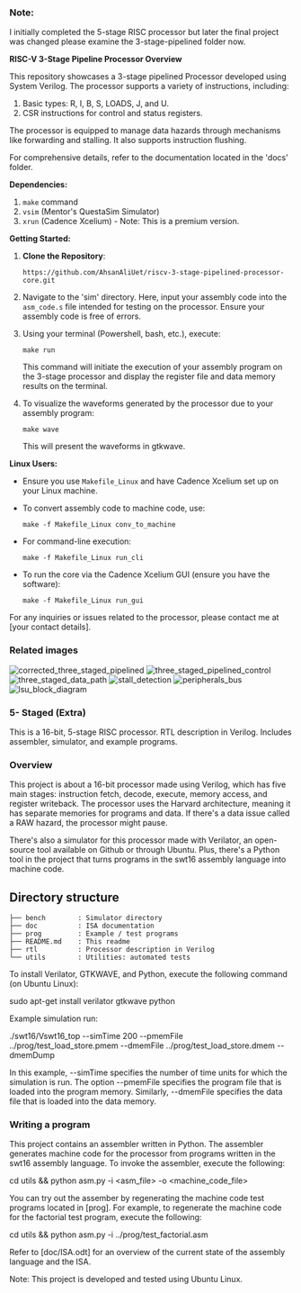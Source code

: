 ### Note:
I initially completed the 5-stage RISC processor but later the final project was changed please examine the 3-stage-pipelined folder now.

**RISC-V 3-Stage Pipeline Processor Overview**

This repository showcases a 3-stage pipelined Processor developed using System Verilog. The processor supports a variety of instructions, including:

1. Basic types: R, I, B, S, LOADS, J, and U.
2. CSR instructions for control and status registers.

The processor is equipped to manage data hazards through mechanisms like forwarding and stalling. It also supports instruction flushing.

For comprehensive details, refer to the documentation located in the 'docs' folder.

**Dependencies:**

1. `make` command
2. `vsim` (Mentor's QuestaSim Simulator)
3. `xrun` (Cadence Xcelium) - Note: This is a premium version.

**Getting Started:**

1. **Clone the Repository**: 
   ```
   https://github.com/AhsanAliUet/riscv-3-stage-pipelined-processor-core.git
   ```

2. Navigate to the 'sim' directory. Here, input your assembly code into the `asm_code.s` file intended for testing on the processor. Ensure your assembly code is free of errors.

3. Using your terminal (Powershell, bash, etc.), execute:
   ```
   make run
   ```
   This command will initiate the execution of your assembly program on the 3-stage processor and display the register file and data memory results on the terminal.

4. To visualize the waveforms generated by the processor due to your assembly program:
   ```
   make wave
   ```
   This will present the waveforms in gtkwave.

**Linux Users:**

- Ensure you use `Makefile_Linux` and have Cadence Xcelium set up on your Linux machine.
  
- To convert assembly code to machine code, use:
  ```
  make -f Makefile_Linux conv_to_machine
  ```

- For command-line execution:
  ```
  make -f Makefile_Linux run_cli
  ```

- To run the core via the Cadence Xcelium GUI (ensure you have the software):
  ```
  make -f Makefile_Linux run_gui
  ```

For any inquiries or issues related to the processor, please contact me at [your contact details].


### Related images

![corrected_three_staged_pipelined](https://github.com/AbubakrChan/CA-LAB-2020-CE-19/assets/89600478/b291d808-7b1a-45fa-a5eb-8d05715755ad)
![three_staged_pipelined_control](https://github.com/AbubakrChan/CA-LAB-2020-CE-19/assets/89600478/bc2e483e-ef18-4032-b04d-dd64f967a939)
![three_staged_data_path](https://github.com/AbubakrChan/CA-LAB-2020-CE-19/assets/89600478/8fcd2e1a-441c-44c3-a8ab-d8c76ebe7281)
![stall_detection](https://github.com/AbubakrChan/CA-LAB-2020-CE-19/assets/89600478/812ec6dc-47a5-45bf-952b-da8c8fbef759)
![peripherals_bus](https://github.com/AbubakrChan/CA-LAB-2020-CE-19/assets/89600478/c288c3ca-ac1c-4c62-9743-b61299a24f0e)
![lsu_block_diagram](https://github.com/AbubakrChan/CA-LAB-2020-CE-19/assets/89600478/a67e1930-edb6-4f1b-952b-96769cc04ed7)




### 5- Staged (Extra)

This is a 16-bit, 5-stage RISC processor. RTL description in Verilog. Includes assembler, simulator, and example programs.

### Overview
This project is about a 16-bit processor made using Verilog, which has five main stages: instruction fetch, decode, execute, memory access, and register writeback. The processor uses the Harvard architecture, meaning it has separate memories for programs and data. If there's a data issue called a RAW hazard, the processor might pause. 

There's also a simulator for this processor made with Verilator, an open-source tool available on Github or through Ubuntu. Plus, there's a Python tool in the project that turns programs in the swt16 assembly language into machine code.

## Directory structure
```
├── bench        : Simulator directory
├── doc          : ISA documentation
├── prog         : Example / test programs
├── README.md    : This readme
├── rtl          : Processor description in Verilog
└── utils        : Utilities: automated tests
```

To install Verilator, GTKWAVE, and Python, execute the following command (on Ubuntu Linux):

sudo apt-get install verilator gtkwave python

Example simulation run:

./swt16/Vswt16_top --simTime 200 --pmemFile ../prog/test_load_store.pmem --dmemFile ../prog/test_load_store.dmem --dmemDump

In this example, --simTime <timeUnits> specifies the number of time units for which the simulation is run. The option --pmemFile <filename> specifies the program file that is loaded into the program memory. Similarly, --dmemFile <filename> specifies the data file that is loaded into the data memory.

### Writing a program
This project contains an assembler written in Python. The assembler generates machine code for the processor from programs written in the swt16 assembly language. To invoke the assembler, execute the following:

cd utils && python asm.py -i <asm_file> -o <machine_code_file>

You can try out the assember by regenerating the machine code test programs located in [prog]. For example, to regenerate the machine code for the factorial test program, execute the following:

cd utils && python asm.py -i ../prog/test_factorial.asm

Refer to [doc/ISA.odt] for an overview of the current state of the assembly language and the ISA.

Note: This project is developed and tested using Ubuntu Linux.
